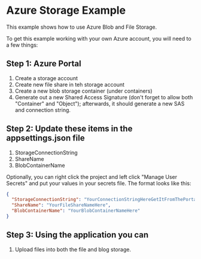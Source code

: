 # Azure Storage Example

This example shows how to use Azure Blob and File Storage.

To get this example working with your own Azure account, you will need to a few things:

## Step 1: Azure Portal
1. Create a storage account
1. Create new file share in teh storage account 
1. Create a new blob storage container (under containers)
1. Generate out a new Shared Access Signature (don't forget to allow both "Container" and "Object"); afterwards, it should generate a new SAS and connection string.

## Step 2: Update these items in the appsettings.json file
1. StorageConnectionString 
1. ShareName
1. BlobContainerName

Optionally, you can right click the project and left click "Manage User Secrets" and put your values in your secrets file.  The format looks like this:
```json
{
  "StorageConnectionString": "YourConnectionStringHereGetItFromThePortal",
  "ShareName": "YourFileShareNameHere",
  "BlobContainerName": "YourBlobContainerNameHere"
}
```

## Step 3: Using the application you can 
1. Upload files into both the file and blog storage.

